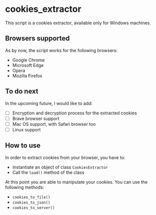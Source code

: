 # cookies_extractor
This script is a cookies extractor, available only for Windows machines.

## Browsers supported
As by now, the script works for the following browsers:
* Google Chrome
* Microsoft Edge
* Opera
* Mozilla Firefox

## To do next
In the upcoming future, I would like to add:
- [ ] Encryption and decryption process for the extracted cookies
- [ ] Brave browser support
- [ ] Mac OS support, with Safari browser too
- [ ] Linux support

## How to use
In order to extract cookies from your browser, you have to:
* Instantiate an object of class `CookiesExtractor`
* Call the `load()` method of the class

At this point you are able to manipulate your cookies. You can use the following methods:
* `cookies_to_file()`
* `cookies_to_json()`
* `cookies_to_server()`
